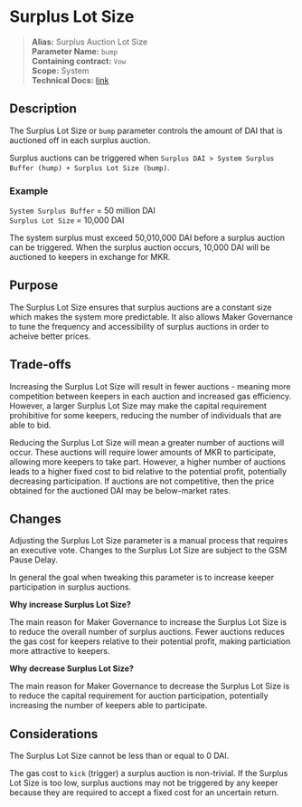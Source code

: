 # Surplus Lot Size

>**Alias:** Surplus Auction Lot Size  
>**Parameter Name:** `bump`  
>**Containing contract:** `Vow`  
>**Scope:** System  
>**Technical Docs:** [link](https://docs.makerdao.com/smart-contract-modules/system-stabilizer-module/vow-detailed-documentation)  

## Description
The Surplus Lot Size or `bump` parameter controls the amount of DAI that is auctioned off in each surplus auction.

Surplus auctions can be triggered when `Surplus DAI > System Surplus Buffer (hump) + Surplus Lot Size (bump)`.

### Example

`System Surplus Buffer` = 50 million DAI  
`Surplus Lot Size` = 10,000 DAI

The system surplus must exceed 50,010,000 DAI before a surplus auction can be triggered. When the surplus auction occurs, 10,000 DAI will be auctioned to keepers in exchange for MKR.

## Purpose

The Surplus Lot Size ensures that surplus auctions are a constant size which makes the system more predictable. It also allows Maker Governance to tune the frequency and accessibility of surplus auctions in order to acheive better prices.

## Trade-offs

Increasing the Surplus Lot Size will result in fewer auctions - meaning more competition between keepers in each auction and increased gas efficiency. However, a larger Surplus Lot Size may make the capital requirement prohibitive for some keepers, reducing the number of individuals that are able to bid.

Reducing the Surplus Lot Size will mean a greater number of auctions will occur. These auctions will require lower amounts of MKR to participate, allowing more keepers to take part. However, a higher number of auctions leads to a higher fixed cost to bid relative to the potential profit, potentially decreasing participation. If auctions are not competitive, then the price obtained for the auctioned DAI may be below-market rates.

## Changes
Adjusting the Surplus Lot Size parameter is a manual process that requires an executive vote. Changes to the Surplus Lot Size are subject to the GSM Pause Delay.

In general the goal when tweaking this parameter is to increase keeper participation in surplus auctions.

**Why increase Surplus Lot Size?**

The main reason for Maker Governance to increase the Surplus Lot Size is to reduce the overall number of surplus auctions. Fewer auctions reduces the gas cost for keepers relative to their potential profit, making particiation more attractive to keepers.

**Why decrease Surplus Lot Size?**

The main reason for Maker Governance to decrease the Surplus Lot Size is to reduce the capital requirement for auction participation, potentially increasing the number of keepers able to participate.
 
 ## Considerations
 
The Surplus Lot Size cannot be less than or equal to 0 DAI.

The gas cost to `kick` (trigger) a surplus auction is non-trivial. If the Surplus Lot Size is too low, surplus auctions may not be triggered by any keeper because they are required to accept a fixed cost for an uncertain return.
